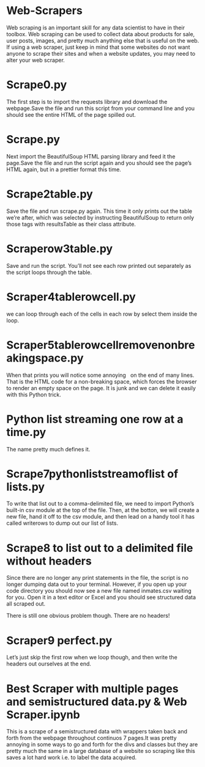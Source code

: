 # Web-Scrapers
Web scraping is an important skill for any data scientist to have in their toolbox. Web scraping can be used to collect data about products for sale, user posts, images, and pretty much anything else that is useful on the web. If using a web scraper, just keep in mind that some websites do not want anyone to scrape their sites and when a website updates, you may need to alter your web scraper.

# Scrape0.py
The first step is to import the requests library and download the webpage.Save the file and run this script from your command line and you should see the entire HTML of the page spilled out.

# Scrape.py
Next import the BeautifulSoup HTML parsing library and feed it the page.Save the file and run the script again and you should see the page’s HTML again, but in a prettier format this time.

# Scrape2table.py
Save the file and run scrape.py again. This time it only prints out the table we’re after, which was selected by instructing BeautifulSoup to return only those <table> tags with resultsTable as their class attribute.
  
# Scraperow3table.py
Save and run the script. You’ll not see each row printed out separately as the script loops through the table.

# Scraper4tablerowcell.py
we can loop through each of the cells in each row by select them inside the loop.

# Scraper5tablerowcellremovenonbreakingspace.py
When that prints you will notice some annoying &nbsp; on the end of many lines. That is the HTML code for a non-breaking space, which forces the browser to render an empty space on the page. It is junk and we can delete it easily with this Python trick.

# Python list streaming one row at a time.py
The name pretty much defines it.

# Scrape7pythonliststreamoflist of lists.py
To write that list out to a comma-delimited file, we need to import Python’s built-in csv module at the top of the file. Then, at the botton, we will create a new file, hand it off to the csv module, and then lead on a handy tool it has called writerows to dump out our list of lists.

# Scrape8 to list out to a delimited file without headers
Since there are no longer any print statements in the file, the script is no longer dumping data out to your terminal. However, if you open up your code directory you should now see a new file named inmates.csv waiting for you. Open it in a text editor or Excel and you should see structured data all scraped out.

There is still one obvious problem though. There are no headers!

# Scraper9 perfect.py
 Let’s just skip the first row when we loop though, and then write the headers out ourselves at the end.
 
 
 # Best Scraper with multiple pages and semistructured data.py & Web Scraper.ipynb
This is a scrape of a semistructured data with wrappers taken back and forth from the webpage throughout continuos 7 pages.It was pretty annoying in some ways to go and forth for the divs and classes but they are pretty much the same in a large database of a website so scraping like this saves a lot hard work i.e. to label the data acquired.
